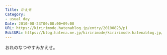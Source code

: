 ```yaml
---
Title: かえせ
Category:
- usual day
Date: 2010-08-23T00:00:00+09:00
URL: https://kiririmode.hatenablog.jp/entry/20100823/p1
EditURL: https://blog.hatena.ne.jp/kiririmode/kiririmode.hatenablog.jp/atom/entry/8454420450078211653
---
```



おれのなつやすみかえせ。
